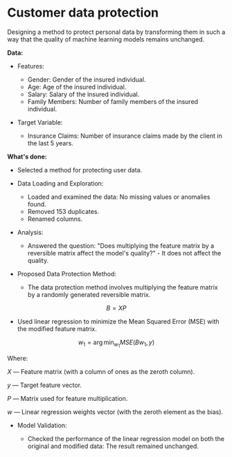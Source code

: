 # Customer data protection

Designing a method to protect personal data by transforming them in such a way that the quality of machine learning models remains unchanged.

**Data:**

- Features:
  - Gender: Gender of the insured individual.
  - Age: Age of the insured individual.
  - Salary: Salary of the insured individual.
  - Family Members: Number of family members of the insured individual.
  
- Target Variable:
  - Insurance Claims: Number of insurance claims made by the client in the last 5 years.
 
**What's done:**

- Selected a method for protecting user data.

- Data Loading and Exploration:

  - Loaded and examined the data: No missing values or anomalies found.
  - Removed 153 duplicates.
  - Renamed columns.

- Analysis:

  - Answered the question: "Does multiplying the feature matrix by a reversible matrix affect the model's quality?" - It does not affect the quality.

- Proposed Data Protection Method:

  - The data protection method involves multiplying the feature matrix by a randomly generated reversible matrix.

$$B = XP $$

  - Used linear regression to minimize the Mean Squared Error (MSE) with the modified feature matrix.

$$w_1 = \arg\min_{w_1} MSE(Bw_1, y)$$

Where:

  $X$ — Feature matrix (with a column of ones as the zeroth column).
  
  $y$ — Target feature vector.

  $P$ — Matrix used for feature multiplication.
  
  $w$ — Linear regression weights vector (with the zeroth element as the bias).

- Model Validation:

  - Checked the performance of the linear regression model on both the original and modified data: The result remained unchanged.



